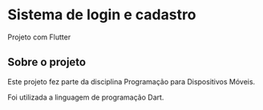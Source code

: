 # Sistema de login e cadastro

Projeto com Flutter

## Sobre o projeto

Este projeto fez parte da disciplina Programação para Dispositivos Móveis.

Foi utilizada a linguagem de programação Dart.
